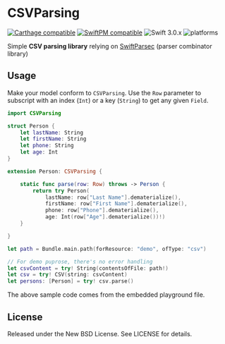 # CSVParsing
[![Carthage compatible](https://img.shields.io/badge/Carthage-compatible-4BC51D.svg?style=flat)](#carthage) [![SwiftPM compatible](https://img.shields.io/badge/SwiftPM-compatible-orange.svg)](#swift-package-manager) ![Swift 3.0.x](https://img.shields.io/badge/Swift-3.0.x-orange.svg) ![platforms](https://img.shields.io/badge/platform-iOS%20%7C%20macOS%20%7C%20tvOS%20%7C%20watchOS%20%7C%20Linux-lightgrey.svg)

Simple __CSV parsing library__ relying on [SwiftParsec](https://github.com/davedufresne/SwiftParsec) (parser combinator library)

## Usage
Make your model conform to `CSVParsing`. Use the `Row` parameter to subscript with an index (`Int`) or a key (`String`) to get any given `Field`.

```swift
import CSVParsing

struct Person {
	let lastName: String
	let firstName: String
	let phone: String
	let age: Int
}

extension Person: CSVParsing {

	static func parse(row: Row) throws -> Person {
		return try Person(
			lastName: row["Last Name"].dematerialize(),
			firstName: row["First Name"].dematerialize(),
			phone: row["Phone"].dematerialize(),
			age: Int(row["Age"].dematerialize())!)
	}

}

let path = Bundle.main.path(forResource: "demo", ofType: "csv")

// For demo puprose, there's no error handling
let csvContent = try! String(contentsOfFile: path!)
let csv = try! CSV(string: csvContent)
let persons: [Person] = try! csv.parse()

```

The above sample code comes from the embedded playground file.

## License

Released under the New BSD License. See LICENSE for details.
